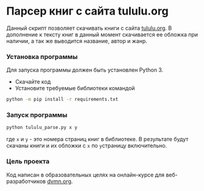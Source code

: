 # Парсер книг с сайта tululu.org

Данный скрипт позволяет скачивать книги с сайта [tululu.org](https://tululu.org). В дополнение к тексту книг в данный момент скачивается ее обложка при наличии, а так же выводится название, автор и жанр.

### Установка программы

Для запуска программы должен быть установлен Python 3.

* Скачайте код
* Установите требуемые библиотеки командой
```bash
python -m pip install -r requirements.txt
```

### Запуск программы

```bash
python tululu_parse.py x y
```
где `x` и `y` - это номера страниц книг в библиотеке. В результате будут скачаны книги и их обложки с `x` по `y`страницу включительно.

### Цель проекта

Код написан в образовательных целях на онлайн-курсе для веб-разработчиков [dvmn.org](https://dvmn.org/).